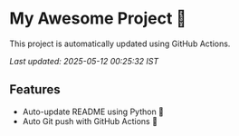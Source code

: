 # My Awesome Project 🚀

This project is automatically updated using GitHub Actions.

_Last updated: 2025-05-12 00:25:32 IST_

## Features
- Auto-update README using Python 🐍
- Auto Git push with GitHub Actions 🤖
